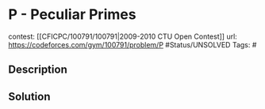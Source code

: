 # P - Peculiar Primes

contest: [[CFICPC/100791/100791|2009-2010 CTU Open Contest]]
url: https://codeforces.com/gym/100791/problem/P
#Status/UNSOLVED
Tags: #

## Description

## Solution


